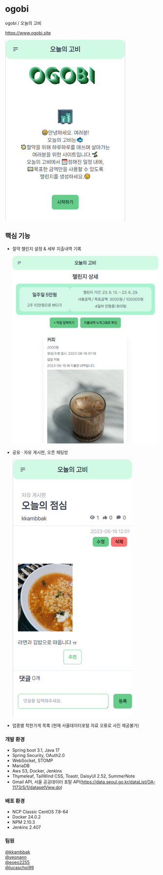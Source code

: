# ogobi
ogobi / 오늘의 고비

https://www.ogobi.site

![1-login.png](images%2F1-login.png)

## 핵심 기능
  
- 절약 챌린지 설정 & 세부 지출내역 기록  

    ![2-challenges.png](images%2F2-challenges.png)  
  

- 공유 · 자유 게시판, 오픈 채팅방  
  
    ![3-community.png](images%2F3-community.png)
  

- 업종별 착한가게 목록 (현재 서울데이터포털 자료 오류로 사진 제공불가)
  
### 개발 환경
- Spring boot 3.1, Java 17
- Spring Security, OAuth2.0
- WebSocket, STOMP
- MariaDB
- Aws S3, Docker, Jenkins
- Thymeleaf, TailWind CSS, Toastr, DaisyUI 2.52, SummerNote
- Gmail API, 서울 공공데이터 포탈 API(https://data.seoul.go.kr/dataList/OA-1173/S/1/datasetView.do)

### 배포 환경
- NCP Classic CentOS 7.8-64
- Docker 24.0.2
- NPM 2.10.3
- Jenkins 2.407

### 팀원  
[@kkambbak](https://github.com/kkambbak)  
[@yeonann](https://github.com/yeonann)  
[@eoeo2255](https://github.com/eoeo2255)  
[@lucaschoi99](https://github.com/lucaschoi99)  
